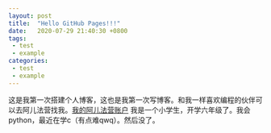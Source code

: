 ```yaml
---
layout: post
title:  "Hello GitHub Pages!!!"
date:   2020-07-29 21:40:30 +0800
tags: 
 - test
 - example
categories: 
 - test
 - example
---
```


这是我第一次搭建个人博客，这也是我第一次写博客。和我一样喜欢编程的伙伴可以去阿儿法营找我。[我的阿儿法营账户](https://www.aerfaying.com/Users/1076819)
我是一个小学生，开学六年级了。我会python，最近在学c（有点难qwq）。然后没了。
